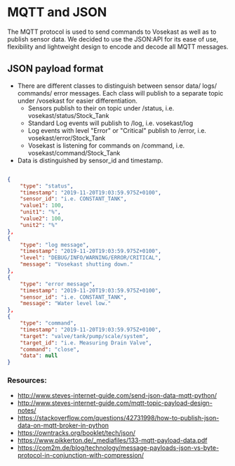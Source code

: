 # MQTT and JSON

The MQTT protocol is used to send commands to Vosekast as well as to publish sensor data.
We decided to use the JSON:API for its ease of use, flexibility and lightweight design to encode and decode all MQTT messages.

## JSON payload format

* There are different classes to distinguish between sensor data/ logs/ commands/ error messages. Each class will publish to a separate topic under /vosekast for easier differentiation.
	* Sensors publish to their on topic under /status, i.e. vosekast/status/Stock_Tank 
	* Standard Log events will publish to /log, i.e. vosekast/log
	* Log events with level "Error" or "Critical" publish to /error, i.e. vosekast/error/Stock_Tank
	* Vosekast is listening for commands on /command, i.e. vosekast/command/Stock_Tank
* Data is distinguished by sensor_id and timestamp.

```json

{
	"type": "status",
	"timestamp": "2019-11-20T19:03:59.975Z+0100",
	"sensor_id": "i.e. CONSTANT_TANK",
	"value1": 100,
	"unit1": "%",
	"value2": 100,
	"unit2": "%"
},
{
	"type": "log message",
	"timestamp": "2019-11-20T19:03:59.975Z+0100",
	"level": "DEBUG/INFO/WARNING/ERROR/CRITICAL",
	"message": "Vosekast shutting down."
},
{
	"type": "error message",
	"timestamp": "2019-11-20T19:03:59.975Z+0100",
	"sensor_id": "i.e. CONSTANT_TANK",
	"message": "Water level low."
},
{
	"type": "command",
	"timestamp": "2019-11-20T19:03:59.975Z+0100",
	"target": "valve/tank/pump/scale/system",
	"target_id": "i.e. Measuring Drain Valve",
	"command": "close",
	"data": null
} 
```

### Resources:

* http://www.steves-internet-guide.com/send-json-data-mqtt-python/
* http://www.steves-internet-guide.com/mqtt-topic-payload-design-notes/
* https://stackoverflow.com/questions/42731998/how-to-publish-json-data-on-mqtt-broker-in-python
* https://owntracks.org/booklet/tech/json/
* https://www.pikkerton.de/_mediafiles/133-mqtt-payload-data.pdf
* https://com2m.de/blog/technology/message-payloads-json-vs-byte-protocol-in-conjunction-with-compression/
